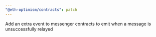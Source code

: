 ```yaml
---
"@eth-optimism/contracts": patch
---
```


Add an extra event to messenger contracts to emit when a message is unsuccessfully relayed
